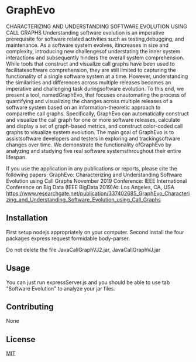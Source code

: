 # GraphEvo

CHARACTERIZING AND UNDERSTANDING SOFTWARE EVOLUTION USING CALL GRAPHS
Understanding software evolution is an imperative prerequisite for software related activities such as testing,debugging, and maintenance. As a software system evolves, itincreases in size and complexity, introducing new challengesof understating the inner system interactions and subsequently hinders the overall system comprehension. While tools that construct and visualize call graphs have been used to facilitatesoftware comprehension, they are still limited to capturing the functionality of a single software system at a time. However, understanding the similarities and differences across multiple releases becomes an imperative and challenging task duringsoftware evolution. To this end, we present a tool, namedGraphEvo, that focuses onautomating the process of quantifying and visualizing the changes across multiple releases of a software system based on an information-theoretic approach to comparethe call graphs. Specifically, GraphEvo can automatically construct and visualize the call graph for one or more software releases, calculate and display a set of graph-based metrics, and construct color-coded call graphs to visualize system evolution. The main goal of GraphEvo is to assistsoftware developers and testers in exploring and trackingsoftware changes over time. We demonstrate the functionality ofGraphEvo by analyzing and studying five real software systemsthroughout their entire lifespan.


If you use the application in any publications or reports, please cite the following papers: GraphEvo: Characterizing and Understanding Software Evolution using Call Graphs November 2019 Conference: IEEE International Conference on Big Data (IEEE BigData 2019)At: Los Angeles, CA, USA https://www.researchgate.net/publication/337402685_GraphEvo_Characterizing_and_Understanding_Software_Evolution_using_Call_Graphs
## Installation

First setup nodejs appropriately on your computer.
Second install the four packages express request formidable body-parser.

Do not delete the file JavaCallGraphVJ2.jar, JavaCallGraphVJ.jar
## Usage

You can just run expressServer.js and you should be able to use tab "Software Evolution" to analyze your jar files.

## Contributing
None

## License
[MIT](https://choosealicense.com/licenses/mit/)
